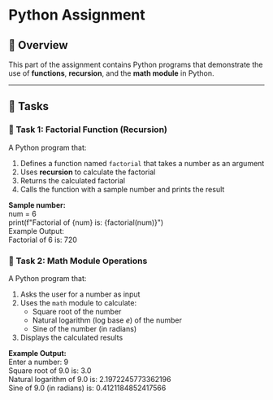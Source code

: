 # Python Assignment

## 📌 Overview
This part of the assignment contains Python programs that demonstrate the use of **functions**, **recursion**, and the **math module** in Python.

---

## 📝 Tasks

### 🔹 Task 1: Factorial Function (Recursion)
A Python program that:
1. Defines a function named `factorial` that takes a number as an argument  
2. Uses **recursion** to calculate the factorial  
3. Returns the calculated factorial  
4. Calls the function with a sample number and prints the result  

**Sample number:**
<br>
num = 6
<br>
print(f"Factorial of {num} is: {factorial(num)}")
<br>
Example Output:
<br>
Factorial of 6 is: 720

### 🔹 Task 2: Math Module Operations
A Python program that:
1. Asks the user for a number as input  
2. Uses the `math` module to calculate:  
   - Square root of the number  
   - Natural logarithm (log base *e*) of the number  
   - Sine of the number (in radians)  
3. Displays the calculated results  

**Example Output:**
<br>
Enter a number: 9
<br>
Square root of 9.0 is: 3.0
<br>
Natural logarithm of 9.0 is: 2.1972245773362196
<br>
Sine of 9.0 (in radians) is: 0.4121184852417566
